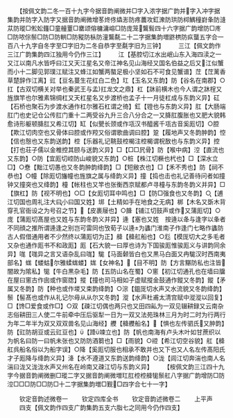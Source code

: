 <!-- { "loadSidebar": true } -->
　　【按佩文韵二冬一百十九字今据音韵阐微并□字入浓字据广韵并字入冲字据集韵并防字入防字又据音韵阐微增苳炵佟爞浵防疼蕽攻釭潨防珙防桏鰅穜崶夆防漨苁防瑽□倯妐籦□童艟罿□罋颂傛槦滽嵱□防庞笼鸗髶四十六字据广韵增防□庝□防哝倧鬃□防□防輁□防豵防枞防潼鸗氄二十二字据集韵増鼨栱防疭蠪五字合一百八十九字自冬字至□字旧为二冬自恭字至氄字旧为三钟】
　　三江【佩文韵作三江广韵集韵四江独用今仍作三江】
　　江【基腔切江水出岷山东入海四渎之一又江以南凡水皆呼曰江又天江星名又帝江神名见山海经又国名伯益之后又江似蟹而小十二脚见郭璞江赋注又蜂江如蟹两螯足极小坚如石不可食见蟹谱】茳【茳蓠香草楚辞作江离】豇【豆名蔓生花红白二色】玒【玉名又东韵】防【谷名在南郡】○扛【古双切横关对举也秦武王与孟扛龙文之鼎】杠【牀前横木也今人谓之牀桯又旌旗竿也尔雅素锦绸杠又天杠星名又步渡桥也孟子十一月徒杠成与东韵义异】矼【石桥也聚石为步渡水通作杠尔雅石杠谓之徛】釭【镫也与东韵义异】肛【大肠端肛门也史记仓公传肛门重十二两受谷九升三合八分合之一又胮肛腹胀也又肥大貌韩愈诗形躯顿胮肛又希江切】缸【似甖长颈或作瓨汉书醯酱千瓨古音奚厖切】○腔【欺江切肉空也又骨体曰腔或作羫又俗谓歌曲调曰腔】跫【履地声又冬韵肿韵】悾【信也慤也又东韵送韵】椌【乐器礼记鞉鼓椌楬注椌楬谓柷敔也与东韵义异】控【打也荘子儒以金椎控其颐与送韵义异】□【□□凥骨】防【喉中病】涳【直流也又东韵】○防【宜厖切崆防山峻貌又东韵】○桩【株江切橛也杙也】□【深水立□】○憃【黜江切愚也又冬韵肿韵绛韵】□【短敝衣也】□【禾不秀也】防【祠不恭也】○幢【除厖切旛幢也旌旗之属与绛韵义异】撞【捣也击也礼记善待问者如撞钟又撞突也又绛韵】橦【帐柱也又竿也张衡西京赋都卢寻橦与东韵冬韵义并异】□【旗杠】防【视不明也】○□【女厖切耳中鸣也】□【防□强食也又冬韵】○【逋江切国也周礼注大曰小曰国又姓】垹【土精如手在地食之无病】梆【木名又斲木背穿孔官衙设之为号召之节】【皮裹屦也】○韸【铺江切鼓声或作又蒲厖切】○庞【蒲厖切髙屋也又姓与东韵冬韵义并异】逄【塞也又姓　按逄以夅与逢字以夆者不同顔之推所谓逄逢之别岂可雷同也攷荀子以逄为蠭门淮南子作逢门七略作蠭防古人假借通用者不少然终以蒲厖切为正】舽【舽舡船也】○尨【模厐切大之多毛者又杂也通作厖书不和政厖】厖【石大貌一曰厚也诗为下国骏厖惟骏厖义与讲韵同余异】哤【哤异之言又语杂乱曰哤】駹【马面颡皆白也又黒马白面又冉駹汉时西南夷部名】蛖【蝼蛄尔雅蝚蛖蝼】娏【女神名】【目不明】防【方言黮防私也注皆闇故为隂私】牻【牛白黒杂毛】防【五防山名在蜀】○窻【初江切通孔也在墙曰牖在屋曰窻古作囱或作窗牎】摐【撞也司马相如子虚赋摐金鼓通作鏦又冬韵】鏦【矛属又冬韵】防【种也或作堫又束韵绛韵】○淙【鉏厐切水声又水流貌又冬韵绛韵】鬃【髻髙也或作从礼记尔毋从从尔又冬韵】漎【水声杜甫太清宫赋中漎漎以回复】□【馋□爱食或作□】○双【疎江切偶也两只也又田四畆为一双见辍耕録又云南杂志俗耕田三人使二牛前牵中压后驱犁一日为一双又法苑珠林三月为时二时为行两行为年二年半为双又双双兽名见山海经】艭【舽艭船名】【惧也左传驷氏又肿韵】防【豇防胡豆或云豇豆也】【跭竦立也】防【帆也南海有卢头木叶如甘蔗织以为帆名曰防一曰帆未张也又防防酒篘也】□【雨貌】○谾【希江切空谷貌】舡【舽舡呉船名俗以为船字误】○降【奚厖切服也相承不敢并也又下也又人名左传髙阳氏才子厖降与绛韵义异】洚【水不遵道又东韵送韵绛韵】○泷【闾江切奔湍也南人名湍曰泷又泷泷水声又州名在岭南又疎江切与东韵义异】
　　【桉佩文韵三江四十九字今据音韵阐微删□瑽二字又据音韵阐微増玒肛椌椌舽牻鬃舡八字据广韵增防□防涳□□□防□□防□十二字据集韵増□觐□四字合七十一字】






　　钦定音韵述微卷一
　　钦定四库全书
　　钦定音韵述微卷二
　　上平声
　　四支【佩文韵作四支广韵集韵五支六脂七之同用今仍作四支】
